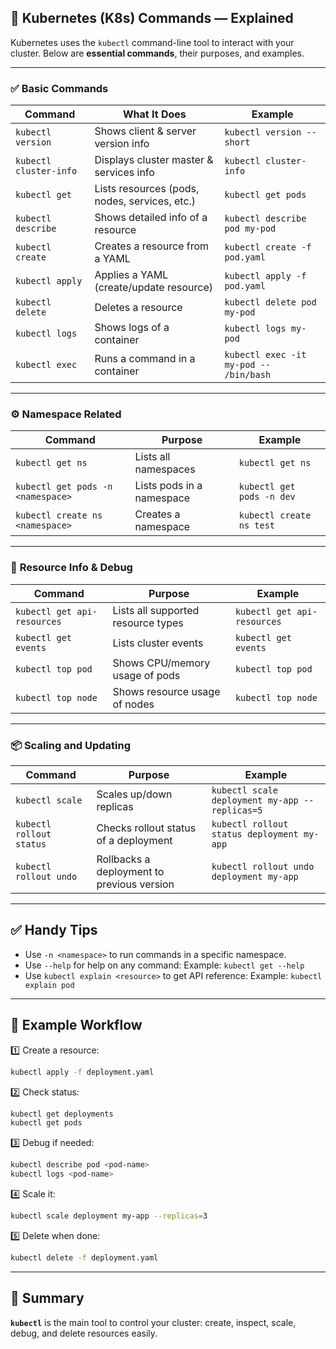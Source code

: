 ## 📌 Kubernetes (K8s) Commands — Explained

Kubernetes uses the `kubectl` command-line tool to interact with your cluster. Below are **essential commands**, their purposes, and examples.

---

### ✅ **Basic Commands**

| Command                | What It Does                                  | Example                                |
| ---------------------- | --------------------------------------------- | -------------------------------------- |
| `kubectl version`      | Shows client & server version info            | `kubectl version --short`              |
| `kubectl cluster-info` | Displays cluster master & services info       | `kubectl cluster-info`                 |
| `kubectl get`          | Lists resources (pods, nodes, services, etc.) | `kubectl get pods`                     |
| `kubectl describe`     | Shows detailed info of a resource             | `kubectl describe pod my-pod`          |
| `kubectl create`       | Creates a resource from a YAML                | `kubectl create -f pod.yaml`           |
| `kubectl apply`        | Applies a YAML (create/update resource)       | `kubectl apply -f pod.yaml`            |
| `kubectl delete`       | Deletes a resource                            | `kubectl delete pod my-pod`            |
| `kubectl logs`         | Shows logs of a container                     | `kubectl logs my-pod`                  |
| `kubectl exec`         | Runs a command in a container                 | `kubectl exec -it my-pod -- /bin/bash` |

---

### ⚙️ **Namespace Related**

| Command                           | Purpose                   | Example                   |
| --------------------------------- | ------------------------- | ------------------------- |
| `kubectl get ns`                  | Lists all namespaces      | `kubectl get ns`          |
| `kubectl get pods -n <namespace>` | Lists pods in a namespace | `kubectl get pods -n dev` |
| `kubectl create ns <namespace>`   | Creates a namespace       | `kubectl create ns test`  |

---

### 📌 **Resource Info & Debug**

| Command                     | Purpose                            | Example                     |
| --------------------------- | ---------------------------------- | --------------------------- |
| `kubectl get api-resources` | Lists all supported resource types | `kubectl get api-resources` |
| `kubectl get events`        | Lists cluster events               | `kubectl get events`        |
| `kubectl top pod`           | Shows CPU/memory usage of pods     | `kubectl top pod`           |
| `kubectl top node`          | Shows resource usage of nodes      | `kubectl top node`          |

---

### 📦 **Scaling and Updating**

| Command                  | Purpose                                    | Example                                        |
| ------------------------ | ------------------------------------------ | ---------------------------------------------- |
| `kubectl scale`          | Scales up/down replicas                    | `kubectl scale deployment my-app --replicas=5` |
| `kubectl rollout status` | Checks rollout status of a deployment      | `kubectl rollout status deployment my-app`     |
| `kubectl rollout undo`   | Rollbacks a deployment to previous version | `kubectl rollout undo deployment my-app`       |

---

## ✅ **Handy Tips**

* Use `-n <namespace>` to run commands in a specific namespace.
* Use `--help` for help on any command:
  Example: `kubectl get --help`
* Use `kubectl explain <resource>` to get API reference:
  Example: `kubectl explain pod`

---

## 📂 **Example Workflow**

1️⃣ Create a resource:

```bash
kubectl apply -f deployment.yaml
```

2️⃣ Check status:

```bash
kubectl get deployments
kubectl get pods
```

3️⃣ Debug if needed:

```bash
kubectl describe pod <pod-name>
kubectl logs <pod-name>
```

4️⃣ Scale it:

```bash
kubectl scale deployment my-app --replicas=3
```

5️⃣ Delete when done:

```bash
kubectl delete -f deployment.yaml
```

---

## 📌 Summary

**`kubectl`** is the main tool to control your cluster: create, inspect, scale, debug, and delete resources easily.
